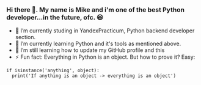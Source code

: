 ### Hi there 👋. My name is Mike and i'm one of the best Python developer...in the future, ofc. :satisfied:
- 🔭 I’m currently studing in YandexPracticum, Python backend developer section.
- 🌱 I’m currently learning Python and it's tools as mentioned above.
- 🤔 I’m still learning how to update my GitHub profile and this 
- ⚡ Fun fact: Everything in Python is an object. But how to prove it? Easy:
```
if isinstance('anything', object):
  print('If anything is an object -> everything is an object')
```
<!--
**IhateChoosingNickNames/IHateChoosingNickNames** is a ✨ _special_ ✨ repository because its `README.md` (this file) appears on your GitHub profile.

Here are some ideas to get you started:

- 🔭 I’m currently studing in YandexPracticum
- 🌱 I’m currently learning Python and it's tools
- 👯 I’m looking to collaborate on ...
- 🤔 I’m looking for help with ...
- 💬 Ask me about ...
- 📫 How to reach me: ...
- 😄 Pronouns: ...
- ⚡ Fun fact: ...
-->
